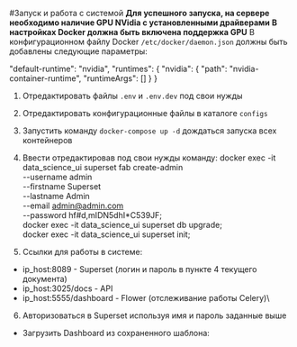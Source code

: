 #Запуск и работа с системой
**Для успешного запуска, на сервере необходимо наличие GPU NVidia с установленными драйверами**
**В настройках Docker должна быть включена поддержка GPU**
В конфигурационном файлу Docker `/etc/docker/daemon.json` должны быть добавлены следующие параметры:

  "default-runtime": "nvidia",
  "runtimes": {
    "nvidia": {
      "path": "nvidia-container-runtime",
      "runtimeArgs": []
    }
  }

1. Отредактировать файлы `.env` и `.env.dev` под свои нужды
2. Отредактировать конфигурационные файлы в каталоге `configs`
3. Запустить команду `docker-compose up -d` дождаться запуска всех контейнеров
4. Ввести отредактировав под свои нужды команду:
docker exec -it data_science_ui superset fab create-admin \
			   --username admin \
			   --firstname Superset \
			   --lastname Admin \
			   --email admin@admin.com \
			   --password hf#d,mIDN5dhI*C539JF; \
docker exec -it data_science_ui superset db upgrade; \
docker exec -it data_science_ui superset init;

5. Ссылки для работы в системе:
 - ip_host:8089 - Superset (логин и пароль в пункте 4 текущего документа)
 - ip_host:3025/docs - API
 - ip_host:5555/dashboard - Flower (отслеживание работы Celery)\
 
6. Авторизоваться в Superset используя имя и пароль заданные выше
 - Загрузить Dashboard из сохраненного шаблона: 